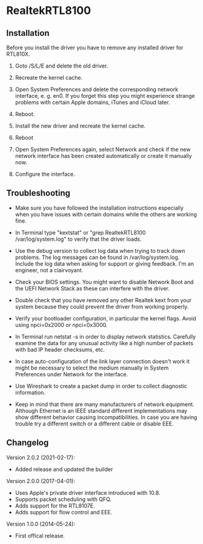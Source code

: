 RealtekRTL8100
==============

 Installation
------------

Before you install the driver you have to remove any installed driver for RTL810X.

1. Goto /S/L/E and delete the old driver.

2. Recreate the kernel cache.

3. Open System Preferences and delete the corresponding network interface, e. g. en0. If you forget this step you might experience strange problems with certain Apple domains, iTunes and iCloud later.

4. Reboot.

5. Install the new driver and recreate the kernel cache.

6. Reboot

7. Open System Preferences again, select Network and check if the new network interface has been created automatically or create it manually now.

8. Configure the interface.


Troubleshooting
---------------

- Make sure you have followed the installation instructions especially when you have issues with certain domains while the others are working fine.

- In Terminal type "kextstat" or "grep RealtekRTL8100 /var/log/system.log" to verify that the driver loads.
 
- Use the debug version to collect log data when trying to track down problems. The log messages can be found in /var/log/system.log. Include the log data when asking for support or giving feedback. I'm an engineer, not a clairvoyant.

- Check your BIOS settings. You might want to disable Network Boot and the UEFI Network Stack as these can interfere with the driver.

- Double check that you have removed any other Realtek kext from your system because they could prevent the driver from working properly.

- Verify your bootloader configuration, in particular the kernel flags. Avoid using npci=0x2000 or npci=0x3000.

- In Terminal run netstat -s in order to display network statistics. Carefully examine the data for any unusual activity like a high number of packets with bad IP header checksums, etc.

- In case auto-configuration of the link layer connection doesn't work it might be necessary to select the medium manually in System Preferences under Network for the interface.

- Use Wireshark to create a packet dump in order to collect diagnostic information.

- Keep in mind that there are many manufacturers of network equipment. Although Ethernet is an IEEE standard different implementations may show different behavior causing incompatibilities. In case you are having trouble try a different switch or a different cable or disable EEE.


Changelog
---------
Version 2.0.2 (2021-02-17):
 - Added release and updated the builder

Version 2.0.0 (2017-04-01):
 - Uses Apple's private driver interface introduced with 10.8.
 - Supports packet scheduling with QFQ.
 - Adds support for the RTL8107E.
 - Adds support for flow control and EEE.

Version 1.0.0 (2014-05-24):
- First offical release.
